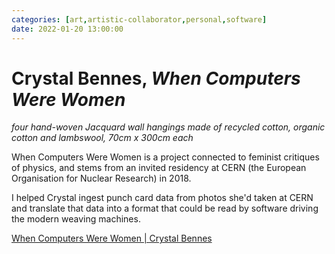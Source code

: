 ```yaml
---
categories: [art,artistic-collaborator,personal,software]
date: 2022-01-20 13:00:00
---
```


# Crystal Bennes, _When Computers Were Women_

_four hand-woven Jacquard wall hangings made of recycled cotton, organic cotton and lambswool, 70cm x 300cm each_

When Computers Were Women is a project connected to feminist critiques of physics, and stems from an invited residency at CERN (the European Organisation for Nuclear Research) in 2018.

I helped Crystal ingest punch card data from photos she'd taken at CERN and translate that data into a format that could be read by software driving the modern weaving machines.

[When Computers Were Women | Crystal Bennes](https://www.crystalbennes.com/portfolio/when-computers-were-women/)